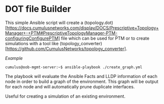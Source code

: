 # DOT file Builder

This simple Ansible script will create a (topology.dot)[https://docs.cumulusnetworks.com/display/DOCS/Prescriptive+Topology+Manager+-+PTM#PrescriptiveTopologyManager-PTM-configuringConfigurePTM] file which can be used for PTM or to create simulations with a tool like (topology_converter)[https://github.com/CumulusNetworks/topology_converter].

*Example*
```
cumulus@oob-mgmt-server:~$ ansible-playbook ./create_graph.yml 
```

The playbook will evaluate the Ansible Facts and LLDP information of each node in order to build a graph of the environment. This graph will be output for each node and will automatically prune duplicate interfaces.

Useful for creating a simulation of an existing environment.
